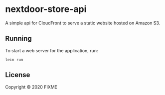 # nextdoor-store-api

A simple api for CloudFront to serve a static website hosted on Amazon S3.

## Running

To start a web server for the application, run:

    lein run 

## License

Copyright © 2020 FIXME
